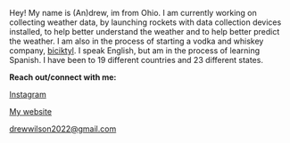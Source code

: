 Hey! My name is (An)drew, im from Ohio. I am currently working on collecting weather data, by launching rockets with data collection devices installed, to help better understand the weather and to help better predict the weather. I am also in the process of starting a vodka and whiskey company, [biciktyl](https://bicikyl.com/future). I speak English, but am in the process of learning Spanish. I have been to 19 different countries and 23 different states. 




**Reach out/connect with me:**

[Instagram](https://instagram.com/thetrudrewwilson)

[My website](https://drew.cx)

drewwilson2022@gmail.com
